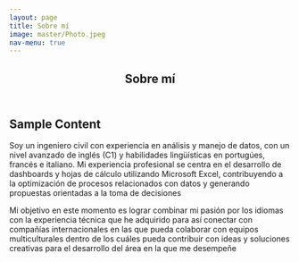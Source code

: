 ```yaml
---
layout: page
title: Sobre mí
image: master/Photo.jpeg
nav-menu: true
---
```


<!-- Main -->
<div id="main" class="alt">

<!-- One -->
<section id="one">
	<div class="inner">
		<header class="major">
			<h1>Sobre mí</h1>
		</header>

<!-- Content -->
<h2 id="content">Sample Content</h2>
<p>Soy un ingeniero civil con experiencia en análisis y manejo de datos, con un nivel avanzado de inglés (C1) y habilidades lingüísticas en portugúes, francés e italiano. Mi experiencia profesional se centra en el desarrollo de dashboards y hojas de cálculo utilizando Microsoft Excel, contribuyendo a la optimización de procesos relacionados con datos y generando propuestas orientadas a la toma de decisiones 
	
Mi objetivo en este momento es lograr combinar mi pasión por los idiomas con la experiencia técnica que he adquirido para así conectar con compañías internacionales en las que pueda colaborar con equipos multiculturales dentro de los cuáles pueda contribuir con ideas y soluciones creativas para el desarrollo del área en la que me desempeñe</p>

</div>
